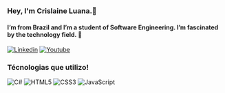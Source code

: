 ### Hey, I'm Crislaine Luana.👋

#### I’m from Brazil and I’m a student of Software Engineering. I’m fascinated by the technology field. 🧠

[![Linkedin](https://img.shields.io/badge/LinkedIn-0077B5?style=for-the-badge&logo=linkedin&logoColor=white)](https://www.linkedin.com/in/crislaine-paula-8a36b368/)
[![Youtube](https://img.shields.io/badge/YouTube-FF0000?style=for-the-badge&logo=youtube&logoColor=white)](https://www.youtube.com/channel/UCXpt0pR8Qo5C67Y--xQpJAQ)
### Técnologias que utilizo! 

<div style="display: inline_block" >
    <img aling="center" alt="C#" src="[https://img.shields.io/badge/JavaScript-F7DF1E?style=for-the-badge&logo=javascript&logoColor=black](https://img.shields.io/badge/C%23-239120?style=for-the-badge&logo=c-sharp&logoColor=white)" />
    <img aling="center" alt="HTML5" src="https://img.shields.io/badge/HTML5-E34F26?style=for-the-badge&logo=html5&logoColor=white" />
    <img aling="center" alt="CSS3" src="https://img.shields.io/badge/CSS3-1572B6?style=for-the-badge&logo=css3&logoColor=white" />
    <img aling="center" alt="JavaScript" src="https://img.shields.io/badge/JavaScript-F7DF1E?style=for-the-badge&logo=javascript&logoColor=black" />
</div>

